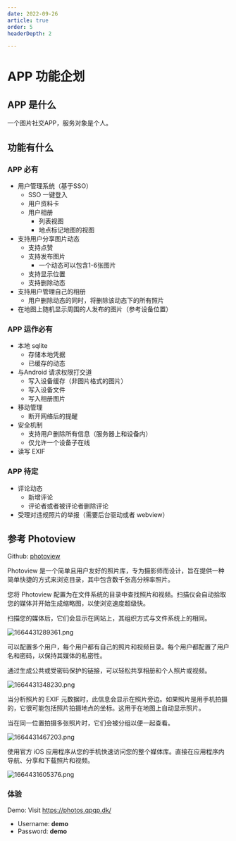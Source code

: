 ```yaml
---
date: 2022-09-26
article: true
order: 5
headerDepth: 2

---
```


# APP 功能企划

## APP 是什么

一个图片社交APP，服务对象是个人。

## 功能有什么

### APP 必有

- 用户管理系统（基于SSO）
  - SSO 一键登入
  - 用户资料卡
  - 用户相册
    - 列表视图
    - 地点标记地图的视图
- 支持用户分享图片动态
  - 支持点赞
  - 支持发布图片
    - 一个动态可以包含1-6张图片
  - 支持显示位置
  - 支持删除动态
- 支持用户管理自己的相册
  - 用户删除动态的同时，将删除该动态下的所有照片
- 在地图上随机显示周围的人发布的图片（参考设备位置）

### APP 运作必有

- 本地 sqlite
  - 存储本地凭据
  - 已缓存的动态
- 与Android 请求权限打交道
  - 写入设备缓存（非图片格式的图片）
  - 写入设备文件
  - 写入相册图片
- 移动管理
  - 断开网络后的提醒
- 安全机制
  - 支持用户删除所有信息（服务器上和设备内）
  - 仅允许一个设备子在线
- 读写 EXIF

### APP 待定

- 评论动态
  - 新增评论
  - 评论者或者被评论者删除评论
- 受理对违规照片的举报（需要后台驱动或者 webview）

## 参考 Photoview

Github: [photoview](https://github.com/photoview/photoview)

Photoview 是一个简单且用户友好的照片库，专为摄影师而设计，旨在提供一种简单快捷的方式来浏览目录，其中包含数千张高分辨率照片。

您将 Photoview 配置为在文件系统的目录中查找照片和视频。扫描仪会自动拾取您的媒体并开始生成缩略图，以使浏览速度超级快。

扫描您的媒体后，它们会显示在网站上，其组织方式与文件系统上的相同。

![1664431289361.png](https://static-file.hjm.red/2022/09/29/aac14a092974f.png)

可以配置多个用户，每个用户都有自己的照片和视频目录。每个用户都配置了用户名和密码，以保持其媒体的私密性。

通过生成公共或受密码保护的链接，可以轻松共享相册和个人照片或视频。

![1664431348230.png](https://static-file.hjm.red/2022/09/29/f30e9b65c5f9d.png)

当分析照片的 EXIF 元数据时，此信息会显示在照片旁边。如果照片是用手机拍摄的，它很可能包括照片拍摄地点的坐标。这用于在地图上自动显示照片。

当在同一位置拍摄多张照片时，它们会被分组以便一起查看。

![1664431467203.png](https://static-file.hjm.red/2022/09/29/f9d88bc432eeb.png)

使用官方 iOS 应用程序从您的手机快速访问您的整个媒体库。直接在应用程序内导航、分享和下载照片和视频。

![1664431605376.png](https://static-file.hjm.red/2022/09/29/b1899c6f1a808.png)

### 体验

Demo: Visit https://photos.qpqp.dk/ 

- Username: **demo** 
- Password: **demo**

